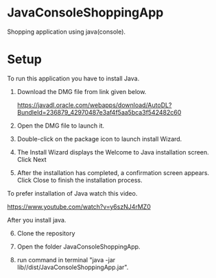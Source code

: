 # JavaConsoleShoppingApp

Shopping application using java(console).

# Setup

To run this application you have to install Java.

1. Download the DMG file from link given below.

   https://javadl.oracle.com/webapps/download/AutoDL?BundleId=236879_42970487e3af4f5aa5bca3f542482c60

2. Open the DMG file to launch it.

3. Double-click on the package icon to launch install Wizard.

4. The Install Wizard displays the Welcome to Java installation screen. Click Next

5. After the installation has completed, a confirmation screen appears. Click Close to finish the installation process. 

To prefer installation of Java watch this video.

   https://www.youtube.com/watch?v=y6szNJ4rMZ0

After you install java.

6. Clone the repository

7. Open the folder JavaConsoleShoppingApp.

8. run command in terminal "java -jar lib//dist/JavaConsoleShoppingApp.jar".


